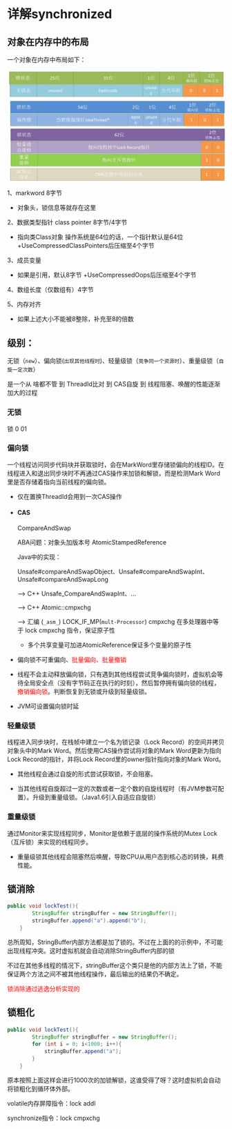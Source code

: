 # 详解synchronized

## 对象在内存中的布局

一个对象在内存中布局如下：

![image-20210307180227211](.\image-20210307180227211.png)

1、markword  8字节

- 对象头，锁信息等就存在这里

2、数据类型指针 class pointer   8字节/4字节

- 指向类Class对象 操作系统是64位的话，一个指针默认是64位 +UseCompressedClassPointers后压缩至4个字节

3、成员变量

- 如果是引用，默认8字节 +UseCompressedOops后压缩至4个字节

4、数组长度（仅数组有）4字节

5、内存对齐

- 如果上述大小不能被8整除，补充至8的倍数

## 级别：

无锁（```new```）、偏向锁(```出现其他线程时```)、轻量级锁（```竞争同一个资源时```）、重量级锁（```自旋一定次数```）

是一个从 啥都不管 到 ThreadId比对 到 CAS自旋 到 线程阻塞、唤醒的性能逐渐加大的过程

### 无锁

锁 0 01

### 偏向锁

一个线程访问同步代码块并获取锁时，会在MarkWord里存储锁偏向的线程ID。在线程进入和退出同步块时不再通过CAS操作来加锁和解锁，而是检测Mark Word里是否存储着指向当前线程的偏向锁。

- 仅在置换ThreadId会用到一次CAS操作

- #### CAS

  CompareAndSwap

  ABA问题：对象头加版本号 AtomicStampedReference

  Java中的实现：

  Unsafe#compareAndSwapObject、Unsafe#compareAndSwapInt、Unsafe#compareAndSwapLong

  --> C++ Unsafe_CompareAndSwapInt、...

  --> C++ Atomic::cmpxchg

  --> 汇编 (```_asm_```) LOCK_IF_MP(```mult-Processor```) cmpxchg 在多处理器中等于 lock cmpxchg 指令，保证原子性

  - 多个共享变量可加进AtomicReference保证多个变量的原子性

- 偏向锁不可重偏向、<font color='red'>批量偏向、批量撤销</font>

- 线程不会主动释放偏向锁，只有遇到其他线程尝试竞争偏向锁时，虚拟机会等待全局安全点（没有字节码正在执行的时刻），然后暂停拥有偏向锁的线程，<font color='red'>撤销偏向锁</font>。判断恢复到无锁或升级到轻量级锁。

- JVM可设置偏向锁时延

### 轻量级锁

线程进入同步块时，在栈帧中建立一个名为锁记录（Lock Record）的空间并拷贝对象头中的Mark Word。然后使用CAS操作尝试将对象的Mark Word更新为指向Lock Record的指针，并将Lock Record里的owner指针指向对象的Mark Word。

- 其他线程会通过自旋的形式尝试获取锁，不会阻塞。

- 当其他线程自旋超过一定的次数或者一定个数的自旋线程时（有JVM参数可配置）。升级到重量级锁。（Java1.6引入自适应自旋锁）

### 重量级锁

通过Monitor来实现线程同步，Monitor是依赖于底层的操作系统的Mutex Lock（互斥锁）来实现的线程同步。

- 重量级锁其他线程会阻塞然后唤醒，导致CPU从用户态到核心态的转换，耗费性能。

## 锁消除

```java
public void lockTest(){
        StringBuffer stringBuffer = new StringBuffer();
        stringBuffer.append("a").append("b");
    }
```

总所周知，StringBuffer内部方法都是加了锁的。不过在上面的的示例中，不可能出现线程冲突。这时虚拟机就会自动消除StringBuffer内部的锁

不过在其他多线程的情况下，stringBuffer这个类只是他的内部方法上了锁，不能保证两个方法之间不被其他线程操作，最后输出的结果仍不确定。

<font color='red'>锁消除通过逃逸分析实现的</font>

## 锁粗化

```java
public void lockTest(){
        StringBuffer stringBuffer = new StringBuffer();
        for (int i = 0; i<1000; i++){
            stringBuffer.append("a");
        }
    }
```

原本按照上面这样会进行1000次的加锁解锁，这谁受得了呀？这时虚拟机会自动将锁粗化到循环体外部。

volatile内存屏障指令：lock addl

synchronize指令：lock cmpxchg